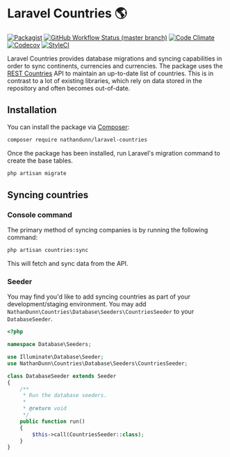 # Laravel Countries 🌎

[![Packagist](https://img.shields.io/packagist/dt/nathandunn/laravel-countries.svg?style=flat-square)](https://packagist.org/packages/nathandunn/laravel-countries)
[![GitHub Workflow Status (master branch)](https://img.shields.io/github/workflow/status/nthndnn/laravel-countries/run-tests/master)](https://github.com/nthndnn/laravel-countries/actions/workflows/run-tests.yml?query=branch%3Amaster)
[![Code Climate](https://img.shields.io/codeclimate/maintainability/nthndnn/laravel-countries.svg?style=flat-square)](https://codeclimate.com/github/nthndnn/laravel-countries)
[![Codecov](https://img.shields.io/codecov/c/gh/nthndnn/laravel-countries?token=YF9BTSH4GN&style=flat-square)](https://app.codecov.io/gh/nthndnn/laravel-countries)
[![StyleCI](https://github.styleci.io/repos/424978710/shield)](https://github.styleci.io/repos/424978710)

Laravel Countries provides database migrations and syncing capabilities in order to sync continents, currencies and currencies. The package uses the [REST Countries](https://restcountries.com/) API
to maintain an up-to-date list of countries. This is in contrast to a lot of existing libraries, which rely on data stored in the repository and often becomes out-of-date.

## Installation

You can install the package via [Composer](https://getcomposer.org/):

```bash
composer require nathandunn/laravel-countries
```

Once the package has been installed, run Laravel's migration command to create the base tables.

```bash
php artisan migrate
```

## Syncing countries

### Console command
The primary method of syncing companies is by running the following command:

```bash
php artisan countries:sync
```

This will fetch and sync data from the API.

### Seeder
You may find you'd like to add syncing countries as part of your development/staging environment. You may add `NathanDunn\Countries\Database\Seeders\CountriesSeeder` to your `DatabaseSeeder`.

```php
<?php

namespace Database\Seeders;

use Illuminate\Database\Seeder;
use NathanDunn\Countries\Database\Seeders\CountriesSeeder;

class DatabaseSeeder extends Seeder
{
    /**
     * Run the database seeders.
     *
     * @return void
     */
    public function run()
    {
        $this->call(CountriesSeeder::class);
    }
}
```